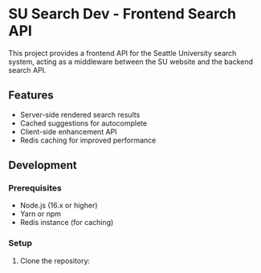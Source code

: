 # SU Search Dev - Frontend Search API

This project provides a frontend API for the Seattle University search system, acting as a middleware between the SU website and the backend search API.

## Features

- Server-side rendered search results
- Cached suggestions for autocomplete
- Client-side enhancement API
- Redis caching for improved performance

## Development

### Prerequisites

- Node.js (16.x or higher)
- Yarn or npm
- Redis instance (for caching)

### Setup

1. Clone the repository: